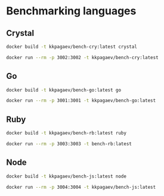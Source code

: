 # Benchmarking languages

## Crystal
```bash
docker build -t kkpagaev/bench-cry:latest crystal
```

```bash
docker run --rm -p 3002:3002 -t kkpagaev/bench-cry:latest
```

## Go
```bash
docker build -t kkpagaev/bench-go:latest go
```

```bash
docker run --rm -p 3001:3001 -t kkpagaev/bench-go:latest
```

## Ruby
```bash
docker build -t kkpagaev/bench-rb:latest ruby
```

```bash
docker run --rm -p 3003:3003 -t bench-rb:latest
```

## Node
```bash
docker build -t kkpagaev/bench-js:latest node
```

```bash
docker run --rm -p 3004:3004 -t kkpagaev/bench-js:latest
```

